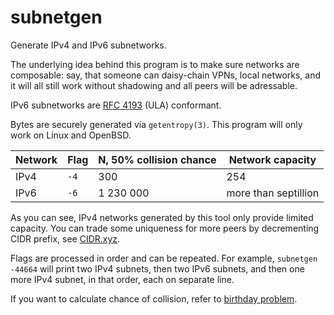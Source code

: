 # subnetgen

Generate IPv4 and IPv6 subnetworks.

The underlying idea behind this program is to make sure networks are
composable: say, that someone can daisy-chain VPNs, local networks, and it will
all still work without shadowing and all peers will be adressable.

IPv6 subnetworks are [RFC 4193][] (ULA) conformant.

[RFC 4193]: https://tools.ietf.org/html/rfc4193

Bytes are securely generated via `getentropy(3)`. This program will only work on
Linux and OpenBSD.

| Network | Flag | N, 50% collision chance |     Network capacity |
| ------- | ---- | ----------------------- | -------------------- |
| IPv4    | `-4` |                     300 |                  254 |
| IPv6    | `-6` |               1 230 000 | more than septillion |

As you can see, IPv4 networks generated by this tool only provide limited
capacity. You can trade some uniqueness for more peers by decrementing CIDR
prefix, see [CIDR.xyz](https://cidr.xyz).

Flags are processed in order and can be repeated. For example, `subnetgen -44664`
will print two IPv4 subnets, then two IPv6 subnets, and then one more IPv4 subnet,
in that order, each on separate line.

If you want to calculate chance of collision, refer to [birthday problem][].

[birthday problem]: https://en.wikipedia.org/wiki/Birthday_problem
